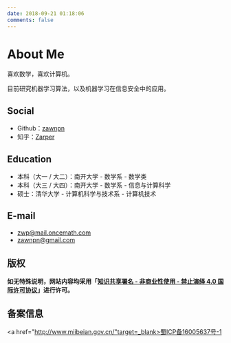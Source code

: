 ```yaml
---
date: 2018-09-21 01:18:06
comments: false
---
```


# About Me

喜欢数学，喜欢计算机。

目前研究机器学习算法，以及机器学习在信息安全中的应用。

## Social

 - Github：[zawnpn](https://github.com/zawnpn)
 - 知乎：[Zarper](https://www.zhihu.com/people/zhangwanpeng)

## Education

 - 本科（大一 / 大二）：南开大学 - 数学系 - 数学类
 - 本科（大三 / 大四）：南开大学 - 数学系 - 信息与计算科学
 - 硕士：清华大学 - 计算机科学与技术系 - 计算机技术

## E-mail

 - zwp@mail.oncemath.com
 - zawnpn@gmail.com

## 版权

**如无特殊说明，网站内容均采用「<a rel="license" target=blank href="https://creativecommons.org/licenses/by-nc-nd/4.0/deed.zh">知识共享署名 - 非商业性使用 - 禁止演绎 4.0 国际许可协议</a>」进行许可。**

## 备案信息

<a href="http://www.miibeian.gov.cn/"target=_blank>蜀ICP备16005637号-1</a>
